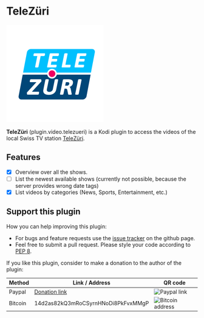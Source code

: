 # TeleZüri 

<img src="https://raw.githubusercontent.com/goggle/plugin.video.telezueri/master/resources/icon.png" width="256">

**TeleZüri** (plugin.video.telezueri) is a Kodi plugin to access the videos of the local Swiss TV station [TeleZüri](https://www.telezueri.ch).

## Features
 - [x] Overview over all the shows.
 - [ ] List the newest available shows (currently not possible, because the server provides wrong date tags)
 - [x] List videos by categories (News, Sports, Entertainment, etc.)

<!-- ## Installation
 - The plugin is available in the official "Kodi Add-on repository". This is the recommended way to get the plugin.
 - It is also available in "Goggle Addon Repository", which can be found [here](https://github.com/goggle/repository.goggle.addons).
 - Furthermore, you can download the newest release as a zip file from the [release section](https://github.com/goggle/plugin.video.telezueri/releases) on github and manually install the plugin from the zip file. Keep in mind that you won't get any automatic updates if you choose this method. -->

## Support this plugin
How you can help improving this plugin:
 - For bugs and feature requests use the [issue tracker](https://github.com/goggle/plugin.video.telezueri/issues) on the github page.
 - Feel free to submit a pull request. Please style your code according to [PEP 8](https://www.python.org/dev/peps/pep-0008/).

If you like this plugin, consider to make a donation to the author of the plugin:

| Method | Link / Address | QR code |
| --- | --- | --- |
| Paypal | [Donation link](https://www.paypal.com/cgi-bin/webscr?cmd=_s-xclick&hosted_button_id=ZXAFRHTZGRARS) | ![Paypal link](https://raw.githubusercontent.com/goggle/plugin.video.srfplaytv/e62b52bb394eeee98c929895005bbc33e6028770/paypal.png) |
| Bitcoin | 14d2as82kQ3mRoCSyrnHNoDi8PkFvxMMgP | ![Bitcoin address](https://raw.githubusercontent.com/goggle/plugin.video.srfplaytv/af1c696004d9b42c730dc55f7e66596ec3521b99/bitcoin.png) |


<!-- ## Screenshots -->
<!-- ![Shows overview](https://raw.githubusercontent.com/goggle/plugin.video.telezueri/master/resources/screenshot-01.png) -->
<!-- ![Available episodes of a show](https://raw.githubusercontent.com/goggle/plugin.video.telezueri/master/resources/screenshot-02.png) -->
<!-- ![Episode information](https://raw.githubusercontent.com/goggle/plugin.video.telezueri/master/resources/screenshot-03.png) -->
